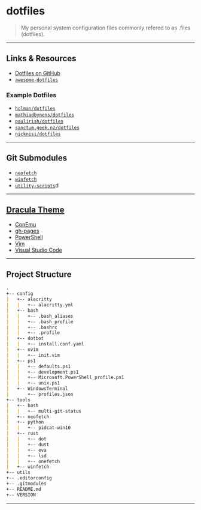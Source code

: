 # dotfiles

> My personal system configuration files commonly refered to as .files (dotfiles).

---

## Links & Resources

* [Dotfiles on GitHub](https://github.com/search?q=dotfiles)
* [`awesome-dotfiles`](https://github.com/webpro/awesome-dotfiles)

### Example Dotfiles

* [`holman/dotfiles`](https://github.com/holman/dotfiles)
* [`mathiadbynens/dotfiles`](https://github.com/mathiasbynens/dotfiles)
* [`paulirish/dotfiles`](https://github.com/paulirish/dotfiles)
* [`sanctum.geek.nz/dotfiles`](https://sanctum.geek.nz/cgit/dotfiles.git/about/)
* [`nicknisi/dotfiles`](https://github.com/nicknisi/dotfiles)

---

## Git Submodules

* [`neofetch`](https://github.com/dylanaraps/neofetch/)
* [`winfetch`](https://github.com/lptstr/winfetch/)
* [`utility-scripts`](https://github.com/patevs/utility-scripts)d

---

## [Dracula Theme](https://github.com/dracula/dracula-theme)

* [ConEmu](https://github.com/dracula/conemu)
* [gh-pages](https://github.com/dracula/gh-pages)
* [PowerShell](https://github.com/dracula/powershell)
* [Vim](https://github.com/dracula/vim)
* [Visual Studio Code](https://github.com/dracula/visual-studio-code)

---

## Project Structure

```md
.
+-- config
|   +-- alacritty
|   |   +-- alacritty.yml
|   +-- bash
|   |   +-- .bash_aliases
|   |   +-- .bash_profile
|   |   +-- .bashrc
|   |   +-- .profile
|   +-- dotbot
|   |   +-- install.conf.yaml
|   +-- nvim
|   |   +-- init.vim
|   +-- ps1
|   |   +-- defaults.ps1
|   |   +-- development.ps1
|   |   +-- Microsoft.PowerShell_profile.ps1
|   |   +-- unix.ps1
|   +-- WindowsTerminal
|       +-- profiles.json
+-- tools
|   +-- bash
|   |   +-- multi-git-status
|   +-- neofetch
|   +-- python
|   |   +-- pidcat-win10
|   +-- rust
|   |   +-- dot
|   |   +-- dust
|   |   +-- eva
|   |   +-- lsd
|   |   +-- onefetch
|   +-- winfetch
+-- utils
+-- .editorconfig
+-- .gitmodules
+-- README.md
+-- VERSION
```

---
